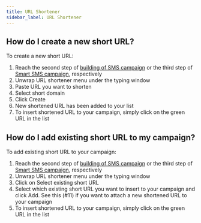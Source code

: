 ```yaml
---
title: URL Shortener
sidebar_label: URL Shortener
---
```


## How do I create a new short URL? 
To create a new short URL:
1.	Reach the second step of [building of SMS campaign](creating-and-sending-campaigns.md#how-do-i-create-and-send-sms-campaign-on-bulkgate) or the third step of [Smart SMS campaign](creating-and-sending-campaigns.md#how-do-i-create-and-send-smart-sms-campaign-on-bulkgate), respectively
2.	Unwrap URL shortener menu under the typing window
3.	Paste URL you want to shorten
4.	Select short domain
5.	Click Create
6.	New shortened URL has been added to your list
7.	To insert shortened URL to your campaign, simply click on the green URL in the list 

## How do I add existing short URL to my campaign?
To add existing short URL to your campaign:
1.	Reach the second step of [building of SMS campaign](creating-and-sending-campaigns.md#how-do-i-create-and-send-sms-campaign-on-bulkgate) or the third step of [Smart SMS campaign](creating-and-sending-campaigns.md#how-do-i-create-and-send-smart-sms-campaign-on-bulkgate), respectively
2.	Unwrap URL shortener menu under the typing window
3.	Click on Select existing short URL
4.	Select which existing short URL you want to insert to your campaign and click Add. See this (#11) if you want to attach a new shortened URL to your campaign
5.	To insert shortened URL to your campaign, simply click on the green URL in the list 
